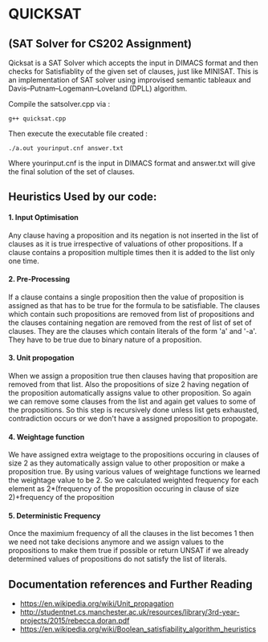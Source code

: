 # QUICKSAT 
## (SAT Solver for CS202 Assignment)

Qicksat is a SAT Solver which accepts the input in DIMACS format and then checks for Satisfiablity of the given set of clauses, just like MINISAT.
This is an implementation of SAT solver using improvised semantic tableaux and Davis–Putnam–Logemann–Loveland (DPLL) algorithm.


Compile the satsolver.cpp via :

```
g++ quicksat.cpp

```

Then execute the executable file created :
```
./a.out yourinput.cnf answer.txt

```
Where yourinput.cnf is the input in DIMACS format and answer.txt will give the final solution of the set of clauses.



## Heuristics Used by our code:


#### 1. Input Optimisation
Any clause having a proposition and its negation is not inserted in the list of clauses as it is true irrespective of valuations of other propositions.
If a clause contains a proposition multiple times then it is added to the list only one time.

#### 2. Pre-Processing
If a clause contains a single proposition then the value of proposition is assigned as that has to be true for the formula to be satisfiable.
The clauses which contain such propositions are removed from list of propositions and the clauses containing negation are removed from the rest of list of set of clauses. They are the clauses which contain literals of the form 'a' and '-a'. They have to be true due to binary nature of a proposition.

#### 3. Unit propogation
When we assign a proposition true then clauses having that proposition are removed from that list.
Also the propositions of size 2 having negation of the proposition automatically assigns value to other proposition.
So again we can remove some clauses from the list and again get values to some of the propositions.
So this step is recursively done unless list gets exhausted, contradiction occurs or we don't have a assigned proposition to propogate.

#### 4. Weightage function
We have assigned extra weigtage to the propositions occuring in clauses of size 2 as they automatically assign value to other proposition or make a proposition true.
By using various values of weightage functions we learned the weightage value to be 2.
So we calculated weighted frequency for each element as 2*(frequency of the proposition occuring in clause of size 2)+frequency of the proposition

#### 5. Deterministic Frequency
Once the maximium frequency of all the clauses in the list becomes 1 then we need not take decisions anymore and we assign values to the
propositions to make them true if possible or return UNSAT if we already determined values of propositions do not satisfy the list of literals.


Documentation references and Further Reading
------------------------
- https://en.wikipedia.org/wiki/Unit_propagation
- http://studentnet.cs.manchester.ac.uk/resources/library/3rd-year-projects/2015/rebecca.doran.pdf
- https://en.wikipedia.org/wiki/Boolean_satisfiability_algorithm_heuristics

